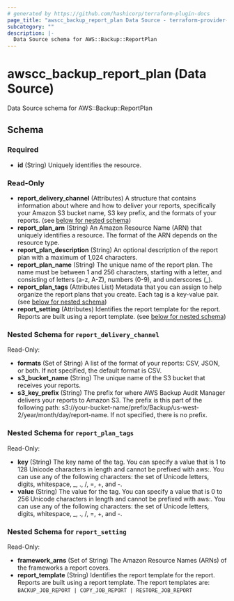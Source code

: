 ```yaml
---
# generated by https://github.com/hashicorp/terraform-plugin-docs
page_title: "awscc_backup_report_plan Data Source - terraform-provider-awscc"
subcategory: ""
description: |-
  Data Source schema for AWS::Backup::ReportPlan
---
```


# awscc_backup_report_plan (Data Source)

Data Source schema for AWS::Backup::ReportPlan



<!-- schema generated by tfplugindocs -->
## Schema

### Required

- **id** (String) Uniquely identifies the resource.

### Read-Only

- **report_delivery_channel** (Attributes) A structure that contains information about where and how to deliver your reports, specifically your Amazon S3 bucket name, S3 key prefix, and the formats of your reports. (see [below for nested schema](#nestedatt--report_delivery_channel))
- **report_plan_arn** (String) An Amazon Resource Name (ARN) that uniquely identifies a resource. The format of the ARN depends on the resource type.
- **report_plan_description** (String) An optional description of the report plan with a maximum of 1,024 characters.
- **report_plan_name** (String) The unique name of the report plan. The name must be between 1 and 256 characters, starting with a letter, and consisting of letters (a-z, A-Z), numbers (0-9), and underscores (_).
- **report_plan_tags** (Attributes List) Metadata that you can assign to help organize the report plans that you create. Each tag is a key-value pair. (see [below for nested schema](#nestedatt--report_plan_tags))
- **report_setting** (Attributes) Identifies the report template for the report. Reports are built using a report template. (see [below for nested schema](#nestedatt--report_setting))

<a id="nestedatt--report_delivery_channel"></a>
### Nested Schema for `report_delivery_channel`

Read-Only:

- **formats** (Set of String) A list of the format of your reports: CSV, JSON, or both. If not specified, the default format is CSV.
- **s3_bucket_name** (String) The unique name of the S3 bucket that receives your reports.
- **s3_key_prefix** (String) The prefix for where AWS Backup Audit Manager delivers your reports to Amazon S3. The prefix is this part of the following path: s3://your-bucket-name/prefix/Backup/us-west-2/year/month/day/report-name. If not specified, there is no prefix.


<a id="nestedatt--report_plan_tags"></a>
### Nested Schema for `report_plan_tags`

Read-Only:

- **key** (String) The key name of the tag. You can specify a value that is 1 to 128 Unicode characters in length and cannot be prefixed with aws:. You can use any of the following characters: the set of Unicode letters, digits, whitespace, _, ., /, =, +, and -.
- **value** (String) The value for the tag. You can specify a value that is 0 to 256 Unicode characters in length and cannot be prefixed with aws:. You can use any of the following characters: the set of Unicode letters, digits, whitespace, _, ., /, =, +, and -.


<a id="nestedatt--report_setting"></a>
### Nested Schema for `report_setting`

Read-Only:

- **framework_arns** (Set of String) The Amazon Resource Names (ARNs) of the frameworks a report covers.
- **report_template** (String) Identifies the report template for the report. Reports are built using a report template. The report templates are: `BACKUP_JOB_REPORT | COPY_JOB_REPORT | RESTORE_JOB_REPORT`


